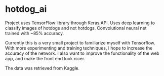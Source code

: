 # hotdog_ai

Project uses TensorFlow library through Keras API. Uses deep learning to classify images of hotdogs and not hotdogs. Convolutional neural net trained with ~85% accuracy.

Currently this is a very small project to familiarize myself with Tensorflow. With more experimenting and training techniques, I hope to increase the accuracy of the network.
I also want to improve the functionality of the web app, and make the front end look nicer.

The data was retrieved from Kaggle.
